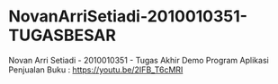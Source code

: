# NovanArriSetiadi-2010010351-TUGASBESAR
Novan Arri Setiadi - 2010010351 - Tugas Akhir
Demo Program Aplikasi Penjualan Buku : https://youtu.be/2IFB_T6cMRI
